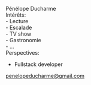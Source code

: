 Pénélope Ducharme  
Intérêts:  
	- Lecture  
	- Escalade  
	- TV show  
	- Gastronomie  
	- ...  
 Perspectives:
  - Fullstack developer 
	
penelopeducharme@gmail.com
